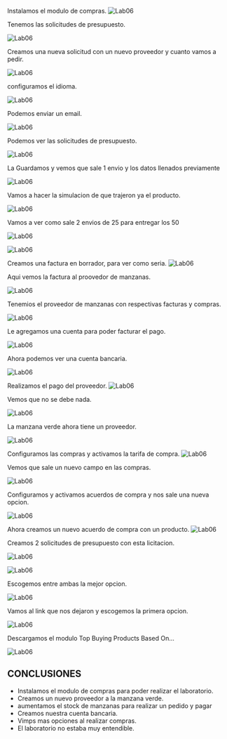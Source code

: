 Instalamos el modulo de compras.
![Lab06](imagenes/img1.PNG)

Tenemos las solicitudes de presupuesto.

![Lab06](imagenes/img2.PNG)

Creamos una nueva solicitud con un nuevo proveedor y cuanto vamos a pedir.

![Lab06](imagenes/img3.PNG)

configuramos el idioma.

![Lab06](imagenes/img4.PNG)

Podemos enviar un email.

![Lab06](imagenes/img5.PNG)

Podemos ver las solicitudes de presupuesto. 

![Lab06](imagenes/img6.PNG)

La Guardamos y vemos que sale 1 envio y los datos llenados previamente

![Lab06](imagenes/img7.PNG)

Vamos a hacer la simulacion de que trajeron ya el producto.

![Lab06](imagenes/img8.PNG)

Vamos a ver como sale 2 envios de 25 para entregar los 50

![Lab06](imagenes/img10.PNG)

![Lab06](imagenes/img11.PNG)

Creamos una factura en borrador, para ver como seria.
![Lab06](imagenes/img12.PNG)

Aqui vemos la factura al proovedor  de manzanas.

![Lab06](imagenes/img13.PNG)

Tenemios el proveedor de manzanas con respectivas facturas y compras.

![Lab06](imagenes/img14.PNG)

Le agregamos una cuenta para poder facturar el pago.

![Lab06](imagenes/img15.PNG)

Ahora podemos ver una cuenta bancaria.

![Lab06](imagenes/img16.PNG)

Realizamos el pago del proveedor.
![Lab06](imagenes/img17.PNG)

Vemos que no se debe nada.

![Lab06](imagenes/img18.PNG)

La manzana verde ahora tiene un proveedor.

![Lab06](imagenes/img19.PNG)

Configuramos las compras y activamos la tarifa de compra.
![Lab06](imagenes/img20.PNG)

Vemos que sale un nuevo campo en las compras.

![Lab06](imagenes/img21.PNG)

Configuramos y activamos acuerdos de compra y nos sale una nueva opcion.

![Lab06](imagenes/img22.PNG)

Ahora creamos un nuevo acuerdo de compra con un producto.
![Lab06](imagenes/img23.PNG)

Creamos 2 solicitudes de presupuesto con esta licitacion.

![Lab06](imagenes/img24.PNG)

![Lab06](imagenes/img25.PNG)

Escogemos entre ambas la mejor opcion.

![Lab06](imagenes/img26.PNG)

Vamos al link que nos dejaron y escogemos la primera opcion.

![Lab06](imagenes/img27.PNG)

Descargamos el modulo Top Buying Products Based On...

![Lab06](imagenes/img28.PNG)


## CONCLUSIONES

- Instalamos el modulo de compras para poder realizar el laboratorio.
- Creamos un nuevo proveedor a la manzana verde. 
- aumentamos el stock de manzanas para realizar un pedido y pagar
- Creamos nuestra cuenta bancaria.
- Vimps mas opciones al realizar compras.
- El laboratorio no estaba muy entendible.